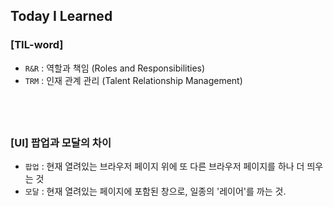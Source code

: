 ## Today I Learned

### [TIL-word]

- `R&R` : 역할과 책임 (Roles and Responsibilities)
- `TRM` : 인재 관계 관리 (Talent Relationship Management)

## <br />

### [UI] 팝업과 모달의 차이

- `팝업` : 현재 열려있는 브라우저 페이지 위에 또 다른 브라우저 페이지를 하나 더 띄우는 것
- `모달` : 현재 열려있는 페이지에 포함된 창으로, 일종의 '레이어'를 까는 것.

